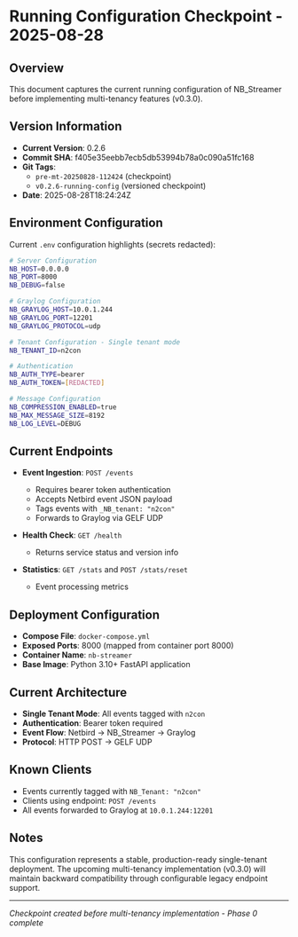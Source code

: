 # Running Configuration Checkpoint - 2025-08-28

## Overview
This document captures the current running configuration of NB_Streamer before implementing multi-tenancy features (v0.3.0).

## Version Information
- **Current Version**: 0.2.6
- **Commit SHA**: f405e35eebb7ecb5db53994b78a0c090a51fc168
- **Git Tags**: 
  - `pre-mt-20250828-112424` (checkpoint)
  - `v0.2.6-running-config` (versioned checkpoint)
- **Date**: 2025-08-28T18:24:24Z

## Environment Configuration
Current `.env` configuration highlights (secrets redacted):

```bash
# Server Configuration
NB_HOST=0.0.0.0
NB_PORT=8000
NB_DEBUG=false

# Graylog Configuration
NB_GRAYLOG_HOST=10.0.1.244
NB_GRAYLOG_PORT=12201
NB_GRAYLOG_PROTOCOL=udp

# Tenant Configuration - Single tenant mode
NB_TENANT_ID=n2con

# Authentication
NB_AUTH_TYPE=bearer
NB_AUTH_TOKEN=[REDACTED]

# Message Configuration
NB_COMPRESSION_ENABLED=true
NB_MAX_MESSAGE_SIZE=8192
NB_LOG_LEVEL=DEBUG
```

## Current Endpoints
- **Event Ingestion**: `POST /events`
  - Requires bearer token authentication
  - Accepts Netbird event JSON payload
  - Tags events with `_NB_tenant: "n2con"`
  - Forwards to Graylog via GELF UDP

- **Health Check**: `GET /health`
  - Returns service status and version info

- **Statistics**: `GET /stats` and `POST /stats/reset`
  - Event processing metrics

## Deployment Configuration
- **Compose File**: `docker-compose.yml`
- **Exposed Ports**: 8000 (mapped from container port 8000)
- **Container Name**: `nb-streamer`
- **Base Image**: Python 3.10+ FastAPI application

## Current Architecture
- **Single Tenant Mode**: All events tagged with `n2con`
- **Authentication**: Bearer token required
- **Event Flow**: Netbird → NB_Streamer → Graylog
- **Protocol**: HTTP POST → GELF UDP

## Known Clients
- Events currently tagged with `NB_Tenant: "n2con"`
- Clients using endpoint: `POST /events`
- All events forwarded to Graylog at `10.0.1.244:12201`

## Notes
This configuration represents a stable, production-ready single-tenant deployment. The upcoming multi-tenancy implementation (v0.3.0) will maintain backward compatibility through configurable legacy endpoint support.

---
*Checkpoint created before multi-tenancy implementation - Phase 0 complete*
